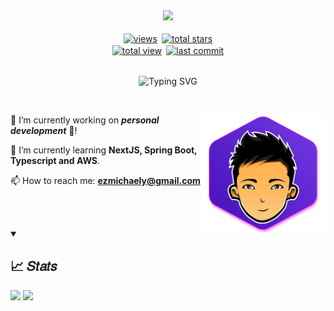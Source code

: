 <div align="center">
  <img src="https://media4.giphy.com/media/f3iwJFOVOwuy7K6FFw/giphy.gif?cid=ecf05e476kgka92ya10siecshq2kr52i95992pd3o2y170bi&ep=v1_gifs_related&rid=giphy.gif&ct=g">
</div>
</br>
<!-- BADGES -->
<div align="center">
  <div align="center" style="display: flex; gap: 5px; justify-content: center">
    <!-- Profile Views -->
    <a href="https://github.com/ezmichaely">
      <img alt="views" title="Total visitor on GitHub" style="border: 1px solid #fff !important"
        src="https://vbr.wocr.tk/badge?page_id=ezmichaely&text=visitors&color=4C16BF&style=for-the-badge&lcolor=C213EE&logo=github" />
    </a>
    <!-- Github Followers -->
    <a href="https://github.com/ezmichaely?tab=followers">
      <img alt="total stars" title="Total followers on GitHub" style="border: 1px solid #fff"
        src="https://custom-icon-badges.demolab.com/github/followers/ezmichaely?color=4C16BF&style=for-the-badge&labelColor=C213EE&logo=person-add"/>
    </a>
  </div> 
  <div align="center" style="display: flex; gap: 5px; justify-content: center">
    <!-- Github Stars -->
    <a href="https://github.com/ezmichaely?tab=repositories&sort=stargazers">
      <img alt="total view" title="Total stars on GitHub" style="border: 1px solid #fff"
        src="https://custom-icon-badges.demolab.com/github/stars/ezmichaely?color=4C16BF&style=for-the-badge&labelColor=C213EE&logo=eye"/>
    </a>
    <!-- Latest commit -->
    <a href="https://github.com/ezmichaely?#js-contribution-activity">
      <img alt="last commit" title="Last commit" style="border: 1px solid #fff"
      src="https://custom-icon-badges.demolab.com/github/last-commit/ezmichaely/ezmichaely?color=4C16BF&style=for-the-badge&label=LAST%20COMMENT&labelColor=C213EE&logo=history"  />
    </a>
  </div> 
  </br>
  <p align="center" style="display: flex; gap: 2px; justify-content: center; align-items: center">
    <img alt="Typing SVG"
      src="https://readme-typing-svg.demolab.com?font=Roboto+Slab&weight=700&pause=1000&color=C213EE&center=true&vCenter=true&width=400&lines=✨&nbsp;&nbsp;&nbsp;+I+am+a+Front-End+Developer+!+&nbsp;&nbsp;&nbsp;✨" />
  </p>
</div>
<!-- END OF BADGES -->
</br>

<div>
  <img align="right" alt="Coding" width="200" src="https://github.com/ezmichaely/ezmichaely/blob/main/profile.png?raw=true">
  <div align="left">
    <p>🔭 I’m currently working on <b><i>personal development</i></b> 🚀!</li>
    <p>🌱 I’m currently learning <b>NextJS, Spring Boot, Typescript and AWS</b>.</li>
    <p>📫 How to reach me: <b><a href="mailto:ezmichaely@gmail.com">ezmichaely@gmail.com</a></b></li>
    <!--
    <div>
      <a href="https://www.facebook.com/ezmichaely">
      <img alt="total stars" title="Facebook link" style="border: 1px solid #fff"
        src="https://img.shields.io/badge/FACEBOOK-1773EA&logo=facebook&style=for-the-badge&labelColor=C213EE&logo=person-add"/>
      </a>
    </div> -->
  </div>
</div>

</br></br>

<details open> 
  <summary><h2>📈 𝑆𝑡𝑎𝑡𝑠</h2></summary>
  <div>
    <img height="200px" 
      src="https://github-readme-stats.vercel.app/api?username=ezmichaely&show_icons=true&include_all_commits=true&theme=jolly">
    <img height="200px" 
      src="https://github-readme-stats.vercel.app/api/top-langs/?username=ezmichaely&layout=compact&theme=jolly&hide=css,html&langs_count=8">
  </div>
</details>
